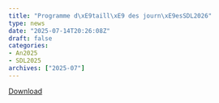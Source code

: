 ```yaml
---
title: "Programme d\xE9taill\xE9 des journ\xE9esSDL2026"
type: news
date: "2025-07-14T20:26:08Z"
draft: false
categories:
- An2025
- SDL2025
archives: ["2025-07"]
---
```


<object data="/assets/pdf/Programme_Journees-Nationales-du-GDR-GPL-2025-Sciencesconf.pdf" type="application/pdf" class="content" height="600px" width="100%"></object>

<a href="/assets/pdf/Programme_Journees-Nationales-du-GDR-GPL-2025-Sciencesconf.pdf" download>Download</a>
